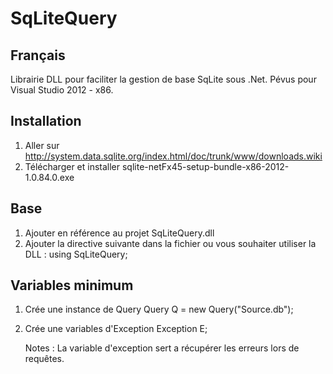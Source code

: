SqLiteQuery
===========

Français
--------

Librairie DLL pour faciliter la gestion de base SqLite sous .Net.
Pévus pour Visual Studio 2012 - x86.


Installation
------------
1) Aller sur http://system.data.sqlite.org/index.html/doc/trunk/www/downloads.wiki
2) Télécharger et installer sqlite-netFx45-setup-bundle-x86-2012-1.0.84.0.exe


Base
----
1) Ajouter en référence au projet SqLiteQuery.dll
2) Ajouter la directive suivante dans la fichier ou vous souhaiter utiliser la DLL :
	using SqLiteQuery;

	
Variables minimum
-----------------
1) Crée une instance de Query 
	Query Q = new Query("Source.db");
2) Crée une variables d'Exception
	Exception E;
	
	Notes : La variable d'exception sert a récupérer les erreurs lors de requêtes.
